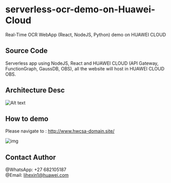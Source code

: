 # serverless-ocr-demo-on-Huawei-Cloud

Real-Time OCR WebApp (React, NodeJS, Python) demo on HUAWEI CLOUD

## Source Code


Serverless app using NodeJS, React and HUAWEI CLOUD (API Gateway, FunctionGraph, GaussDB, OBS), all the website will host in HUAWEI CLOUD OBS. 

## Architecture Desc
![Alt text](https://github.com/hexlicn/serverless-ocr-demo-on-Huawei-Cloud/blob/main/images/arch.png)

## How to demo

Please navigate to : http://www.hwcsa-domain.site/

![img](https://github.com/hexlicn/serverless-ocr-demo-on-Huawei-Cloud/blob/main/images/react-app-ocr.gif)


## Contact Author

@WhatsApp: +27 682105187  
@Email:    lihexin1@huawei.com
